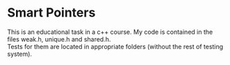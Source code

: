 # Smart Pointers

This is an educational task in a c++ course. My code is contained in the files weak.h, unique.h and shared.h.  
Tests for them are located in appropriate folders (without the rest of testing system).
